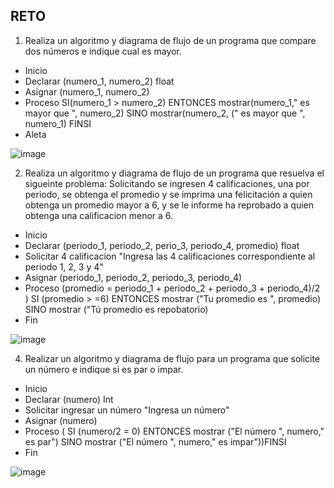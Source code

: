 ## RETO
1. Realiza un algoritmo y diagrama de flujo de un programa que compare dos números e indique cual es mayor.
* Inicio
* Declarar (numero_1, numero_2) float
* Asignar (numero_1, numero_2)
* Proceso SI(numero_1 > numero_2) ENTONCES mostrar(numero_1," es mayor que ", numero_2) SINO mostrar(numero_2, (" es mayor que ", numero_1) FINSI
* Aleta

![image](https://user-images.githubusercontent.com/101481188/160203845-2b10ce0d-9cfd-437f-b303-62aa9ff1c6b5.png)



2. Realiza un algoritmo y diagrama de flujo de un programa que resuelva el sigueinte problema: Solicitando se ingresen 4 calificaciones, una por periodo, se obtenga el promedio y se imprima una felicitación a quien obtenga un promedio mayor a 6, y se le informe ha reprobado a quien obtenga una calificacion menor a 6.
*  Inicio
* Declarar (periodo_1, periodo_2, perio_3, periodo_4, promedio) float 
* Solicitar 4 calificacion  "Ingresa las 4 calificaciones correspondiente al periodo 1, 2, 3 y 4"
* Asignar (periodo_1, periodo_2, periodo_3, periodo_4)
* Proceso (promedio = periodo_1 + periodo_2 + periodo_3 + periodo_4)/2 ) SI (promedio > =6) ENTONCES mostrar ("Tu promedio es ",  promedio) SINO mostrar ("Tú promedio es repobatorio)
* Fin

![image](https://user-images.githubusercontent.com/101481188/160215457-654559c7-f263-401b-b05c-3a05382836fd.png)




4. Realizar un algoritmo y diagrama de flujo para un programa que solicite un número e indique si es par o impar.

* Inicio
* Declarar (numero)  Int
* Solicitar ingresar un número  "Ingresa un número"
* Asignar  (numero)
* Proceso ( SI (numero/2 = 0) ENTONCES mostrar ("El número  ", numero," es par") SINO mostrar  ("El número ",  numero," es impar"))FINSI
* Fin

![image](https://user-images.githubusercontent.com/101481188/160213288-34b710cd-fc27-4971-ab47-c88e14896e20.png)
